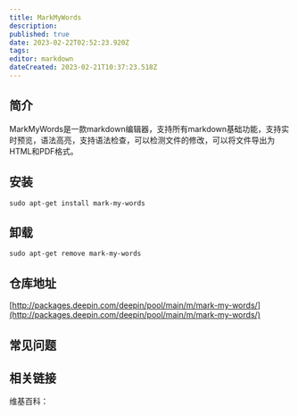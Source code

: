 ```yaml
---
title: MarkMyWords
description: 
published: true
date: 2023-02-22T02:52:23.920Z
tags: 
editor: markdown
dateCreated: 2023-02-21T10:37:23.518Z
---
```


## 简介

MarkMyWords是一款markdown编辑器，支持所有markdown基础功能，支持实时预览，语法高亮，支持语法检查，可以检测文件的修改，可以将文件导出为HTML和PDF格式。

## 安装

`sudo apt-get install mark-my-words`

## 卸载

`sudo apt-get remove mark-my-words`

## 仓库地址

[http://packages.deepin.com/deepin/pool/main/m/mark-my-words/](http://packages.deepin.com/deepin/pool/main/m/mark-my-words/)

## 常见问题

## 相关链接

维基百科：
